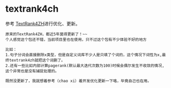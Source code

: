 # textrank4ch
参考 [TextRank4ZH](https://github.com/someus/TextRank4ZH)进行优化、更新。


    原来的TextRank4ZH，都近5年莫得更新了！~~
    个人感觉这个包还不错，当前项目里也在使用，只不过这个包有不少体验不好的地方

    比如：
    1.句子分词会直接删除x类型，但是自定义词库不少人是只填了个词的，这个情况下词性为x,最终textrank4zh就把这个词删了。
    2.还有一些比如内部计算pagerank(默认最大迭代次数为100)时候会偶尔发生不收敛的情况, 这个异常也是没有捕捉处理的。
    
    既然没更新了，我就想着参考（chao xi）着开发优化更新一下咯，毕竟自己也在用。


